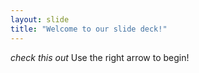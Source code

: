 ```yaml
---
layout: slide
title: "Welcome to our slide deck!"
---
```

*check this out*
Use the right arrow to begin!
